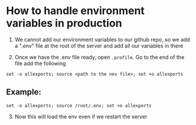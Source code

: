 
# How to handle environment variables in production

1. We cannot add our environment variables to our github repo, so we add a  ".env" file at the root of the server and add all our variables in there

2. Once we have the .env file ready, open `.profile`. Go to the end of the file add the following
```
set -o allexports; source <path to the nev file>; set +o allexports
```
Example:
--------
```
set -o allexports; source /root/.env; set +o allexports
```
3. Now this will load the env even if we restart the server

